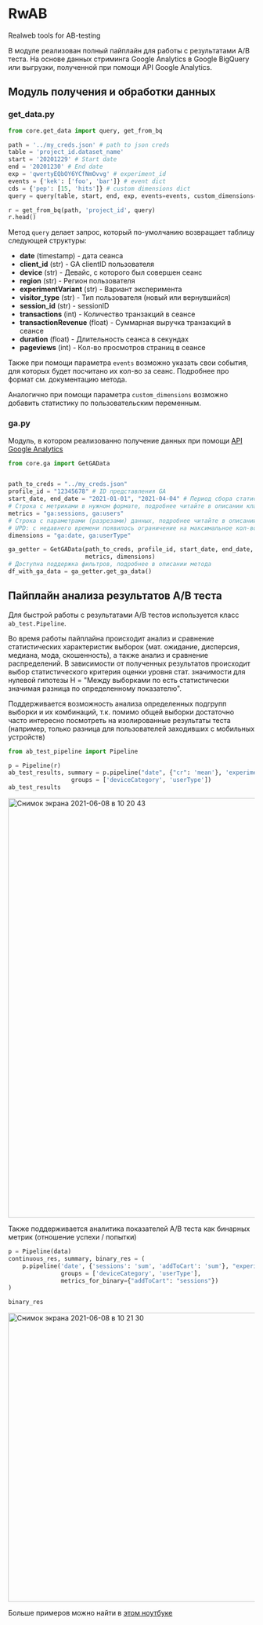 # RwAB
Realweb tools for AB-testing

В модуле реализован полный пайплайн для работы с результатами A/B теста. На 
основе данных стриминга Google Analytics в Google BigQuery или выгрузки, полученной
при помощи API Google Analytics.

## Модуль получения и обработки данных
### get_data.py
```python
from core.get_data import query, get_from_bq

path = '../my_creds.json' # path to json creds 
table = 'project_id.dataset_name'
start = '20201229' # Start date
end = '20201230' # End date
exp = 'qwertyEQbOY6YCfNmOvvg' # experiment_id
events = {'kek': ['foo', 'bar']} # event dict
cds = {'pep': [15, 'hits']} # custom dimensions dict
query = query(table, start, end, exp, events=events, custom_dimensions=cds)

r = get_from_bq(path, 'project_id', query)
r.head()
```
Метод `query` делает запрос, который по-умолчанию возвращает таблицу следующей 
структуры:
- **date** (timestamp) - дата сеанса
- **client_id** (str) - GA clientID пользователя
- **device** (str) - Девайс, с которого был совершен сеанс
- **region** (str) - Регион пользователя
- **experimentVariant** (str) - Вариант эксперимента
- **visitor_type** (str) - Тип пользователя (новый или вернувшийся)
- **session_id** (str) - sessionID
- **transactions** (int) - Количество транзакций в сеансе
- **transactionRevenue** (float) - Суммарная выручка транзакций в сеансе
- **duration** (float) - Длительность сеанса в секундах
- **pageviews** (int) - Кол-во просмотров страниц в сеансе

Также при помощи параметра `events` возможно указать свои события,
для которых будет посчитано их кол-во за сеанс. Подробнее про формат см. 
документацию метода.

Аналогично при помощи параметра `custom_dimensions` возможно добавить статистику
по пользовательским переменным.

### ga.py
Модуль, в котором реализованно получение данных при помощи [API Google Analytics](https://developers.google.com/analytics/devguides/reporting/core/v3/reference?hl=en)
```python
from core.ga import GetGAData


path_to_creds = "../my_creds.json"
profile_id = "12345678" # ID представления GA
start_date, end_date = "2021-01-01", "2021-04-04" # Период сбора статистики
# Строка с метриками в нужном формате, подробнее читайте в описании класса
metrics = "ga:sessions, ga:users"
# Строка с параметрами (разрезами) данных, подробнее читайте в описании класса
# UPD: с недавнего времени появилось ограничение на максимальное кол-во параметров = 5 
dimensions = "ga:date, ga:userType"

ga_getter = GetGAData(path_to_creds, profile_id, start_date, end_date,
                      metrics, dimensions)
# Доступна поддержка фильтров, подробнее в описании метода
df_with_ga_data = ga_getter.get_ga_data()
```

## Пайплайн анализа результатов A/B теста
Для быстрой работы с результатами A/B тестов используется класс `ab_test.Pipeline`.

Во время работы пайплайна происходит анализ и сравнение 
статистических характеристик выборок (мат. ожидание, дисперсия, медиана, мода,
скошенность), а также анализ и сравнение распределений. В зависимости от полученных 
результатов происходит выбор статистического критерия оценки уровня стат. значимости
для нулевой гипотезы H = "Между выборками по есть статистически значимая 
разница по определенному показателю".

Поддерживается возможность анализа определенных подгрупп выборки и их комбинаций, 
т.к. помимо общей выборки достаточно часто интересно посмотреть на изолированные 
результаты теста (например, только разница для пользователей заходивших с мобильных
устройств)

```python
from ab_test_pipeline import Pipeline

p = Pipeline(r)
ab_test_results, summary = p.pipeline("date", {"cr": 'mean'}, 'experimentVariant', 
                  groups = ['deviceCategory', 'userType'])
ab_test_results
```
<img width="855" alt="Снимок экрана 2021-06-08 в 10 20 43" src="https://user-images.githubusercontent.com/60659176/121141022-30ade980-c843-11eb-9500-97df7ee921cd.png">

Также поддерживается аналитика показателей A/B теста как бинарных метрик 
(отношение успехи / попытки)
```python
p = Pipeline(data)
continuous_res, summary, binary_res = (
    p.pipeline('date', {'sessions': 'sum', 'addToCart': 'sum'}, "experimentVariant", 
               groups = ['deviceCategory', 'userType'], 
               metrics_for_binary={"addToCart": "sessions"})
)

binary_res
```
<img width="589" alt="Снимок экрана 2021-06-08 в 10 21 30" src="https://user-images.githubusercontent.com/60659176/121141124-4c18f480-c843-11eb-8bb0-25e53cdaed9e.png">

Больше примеров можно найти в [этом ноутбуке](https://colab.research.google.com/drive/1wFDoR-4F3lxXb8bO3SOcXlUO3w1yGvWM?usp=sharing)
